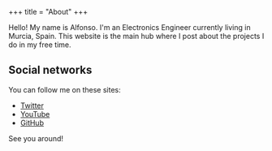 +++
title = "About"
+++

Hello! My name is Alfonso. I'm an Electronics Engineer currently living in Murcia, Spain. This website is the main hub where I post about the projects I do in my free time.

## Social networks

You can follow me on these sites:

* [Twitter](https://twitter.com/AlfonsoJLuna)
* [YouTube](https://www.youtube.com/channel/UCeMzdV89IlbByrYXtOXnoEA)
* [GitHub](https://github.com/AlfonsoJLuna)

See you around!
